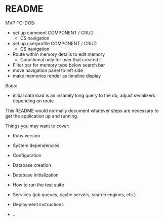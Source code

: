# README

MVP TO-DOS:
- set up comment COMPONENT / CRUD
    - CS navigation
- set up userprofile COMPONENT / CRUD
    - CS navigation
- Route within memory details to edit memory 
    - Conditional only for user that created it
- Filter bar for memory type below search bar
- move navigation panel to left side
- make memories render as timeline display

Bugs:
- initial data load is an insanely long query to the db, adjust serializers depending on route

This README would normally document whatever steps are necessary to get the
application up and running.

Things you may want to cover:

* Ruby version

* System dependencies

* Configuration

* Database creation

* Database initialization

* How to run the test suite

* Services (job queues, cache servers, search engines, etc.)

* Deployment instructions

* ...
